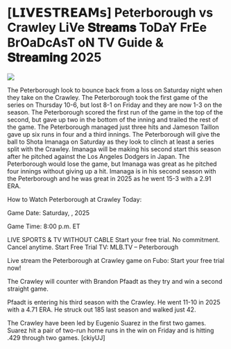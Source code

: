 #  [𝗟𝗜𝗩𝗘𝗦𝗧𝗥𝗘𝗔𝗠𝘀] Peterborough vs Crawley LiVe 𝐒𝐭𝐫𝐞𝐚𝐦𝐬 ToDaY FrEe BrOaDcAsT oN TV Guide & 𝐒𝐭𝐫𝐞𝐚𝐦𝐢𝐧𝐠  2025  
  
  
[![](https://i.imgur.com/qSNzIqt.png)](https://movie.rssnews.media/UPHKnpA.php)  
  
The Peterborough look to bounce back from a loss on Saturday night when they take on the Crawley. The Peterborough took the first game of the series on Thursday 10-6, but lost 8-1 on Friday and they are now 1-3 on the season. The Peterborough scored the first run of the game in the top of the second, but gave up two in the bottom of the inning and trailed the rest of the game. The Peterborough managed just three hits and Jameson Taillon gave up six runs in four and a third innings. The Peterborough will give the ball to Shota Imanaga on Saturday as they look to clinch at least a series split with the Crawley. Imanaga will be making his second start this season after he pitched against the Los Angeles Dodgers in Japan. The Peterborough would lose the game, but Imanaga was great as he pitched four innings without giving up a hit. Imanaga is in his second season with the Peterborough and he was great in 2025 as he went 15-3 with a 2.91 ERA.

How to Watch Peterborough at Crawley Today:

Game Date: Saturday, , 2025

Game Time: 8:00 p.m. ET

LIVE SPORTS & TV WITHOUT CABLE
Start your free trial. No commitment. Cancel anytime.
Start Free Trial
TV: MLB.TV – Peterborough

Live stream the Peterborough at Crawley game on Fubo: Start your free trial now!

The Crawley will counter with Brandon Pfaadt as they try and win a second straight game.

Pfaadt is entering his third season with the Crawley. He went 11-10 in 2025 with a 4.71 ERA. He struck out 185 last season and walked just 42.

The Crawley have been led by Eugenio Suarez in the first two games. Suarez hit a pair of two-run home runs in the win on Friday and is hitting .429 through two games. [ckiyUJ]